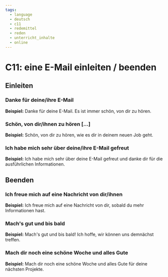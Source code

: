 ```yaml
---
tags:
  - language
  - deutsch
  - c11
  - redemittel
  - reden
  - unterricht_inhalte
  - online
---
```


# C11: eine E-Mail einleiten / beenden

## Einleiten

### Danke für deine/ihre E-Mail

__Beispiel:__ Danke für deine E-Mail. Es ist immer schön, von dir zu hören.

### Schön, von dir/ihnen zu hören [...]

__Beispiel:__ Schön, von dir zu hören, wie es dir in deinem neuen Job geht.

### Ich habe mich sehr über deine/ihre E-Mail gefreut

__Beispiel:__ Ich habe mich sehr über deine E-Mail gefreut und danke dir für die ausführlichen Informationen.

## Beenden

### Ich freue mich auf eine Nachricht von dir/ihnen

__Beispiel:__ Ich freue mich auf eine Nachricht von dir, sobald du mehr Informationen hast.

### Mach's gut und bis bald

__Beispiel:__ Mach's gut und bis bald! Ich hoffe, wir können uns demnächst treffen.

### Mach dir noch eine schöne Woche und alles Gute

__Beispiel:__ Mach dir noch eine schöne Woche und alles Gute für deine nächsten Projekte.
